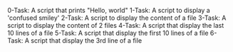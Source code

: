 0-Task: A script that prints "Hello, world"
1-Task: A script to display a 'confused smiley'
2-Task: A script to display the content of a file
3-Task: A script to display the content of 2 files
4-Task: A script that display the last 10 lines of a file
5-Task: A script that display the first 10 lines of a file
6-Task: A script that display the 3rd line of a file
